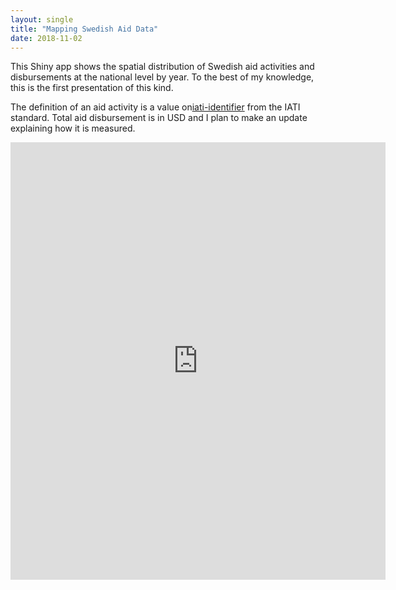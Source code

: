 ```yaml
---
layout: single
title: "Mapping Swedish Aid Data"
date: 2018-11-02
---
```


This Shiny app shows the spatial distribution of Swedish aid activities and disbursements at the national level by year. To the best of my knowledge, this is the first presentation of this kind. 

The definition of an aid activity is a value on[iati-identifier][iati-identifier] from the IATI standard. Total aid disbursement is in USD and I plan to make an update explaining how it is measured.

<iframe src="https://monirbounadi.shinyapps.io/geoaidswe/" style="border:none;width:600px;height:700px;"></iframe>

[iati-identifier]: http://reference.iatistandard.org/202/activity-standard/iati-activities/iati-activity/iati-identifier/
